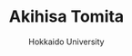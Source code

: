 ---
title: Akihisa Tomita
type: steering
subtitle: Hokkaido University
job: SC member
photo: akihisa_tomita.jpg
socials:
  - link: 'https://kkyoka.oeic.hokudai.ac.jp/frontier/en/researcher/18/vol3/061.html'
    name: Site

---